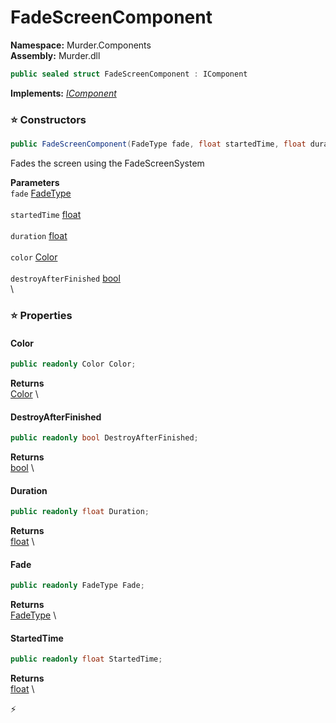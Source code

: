 # FadeScreenComponent

**Namespace:** Murder.Components \
**Assembly:** Murder.dll

```csharp
public sealed struct FadeScreenComponent : IComponent
```

**Implements:** _[IComponent](/Bang/Components/IComponent.html)_

### ⭐ Constructors
```csharp
public FadeScreenComponent(FadeType fade, float startedTime, float duration, Color color, bool destroyAfterFinished)
```

Fades the screen using the FadeScreenSystem

**Parameters** \
`fade` [FadeType](/Murder/Components/FadeType.html) \
\
`startedTime` [float](https://learn.microsoft.com/en-us/dotnet/api/System.Single?view=net-7.0) \
\
`duration` [float](https://learn.microsoft.com/en-us/dotnet/api/System.Single?view=net-7.0) \
\
`color` [Color](/Murder/Core/Graphics/Color.html) \
\
`destroyAfterFinished` [bool](https://learn.microsoft.com/en-us/dotnet/api/System.Boolean?view=net-7.0) \
\

### ⭐ Properties
#### Color
```csharp
public readonly Color Color;
```

**Returns** \
[Color](/Murder/Core/Graphics/Color.html) \
#### DestroyAfterFinished
```csharp
public readonly bool DestroyAfterFinished;
```

**Returns** \
[bool](https://learn.microsoft.com/en-us/dotnet/api/System.Boolean?view=net-7.0) \
#### Duration
```csharp
public readonly float Duration;
```

**Returns** \
[float](https://learn.microsoft.com/en-us/dotnet/api/System.Single?view=net-7.0) \
#### Fade
```csharp
public readonly FadeType Fade;
```

**Returns** \
[FadeType](/Murder/Components/FadeType.html) \
#### StartedTime
```csharp
public readonly float StartedTime;
```

**Returns** \
[float](https://learn.microsoft.com/en-us/dotnet/api/System.Single?view=net-7.0) \


⚡